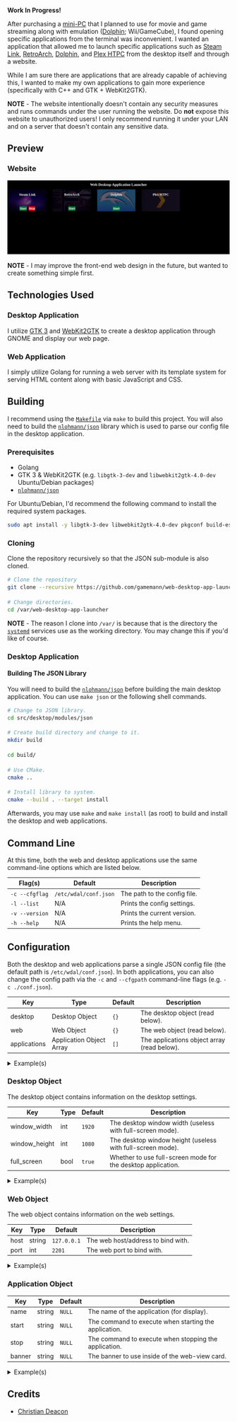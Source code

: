 **Work In Progress!**

After purchasing a [mini-PC](https://www.amazon.com/dp/B0D5CS3CDS) that I planned to use for movie and game streaming along with emulation ([Dolphin](https://dolphin-emu.org/); Wii/GameCube), I found opening specific applications from the terminal was inconvenient. I wanted an application that allowed me to launch specific applications such as [Steam Link](https://store.steampowered.com/app/353380/Steam_Link/), [RetroArch](https://www.retroarch.com/), [Dolphin](https://dolphin-emu.org/), and [Plex HTPC](https://support.plex.tv/articles/htpc-getting-started/) from the desktop itself and through a website.

While I am sure there are applications that are already capable of achieving this, I wanted to make my own applications to gain more experience (specifically with C++ and GTK + WebKit2GTK).

**NOTE** - The website intentionally doesn't contain any security measures and runs commands under the user running the website. Do **not** expose this website to unauthorized users! I only recommend running it under your LAN and on a server that doesn't contain any sensitive data.

## Preview
### Website
![Website Preview](./preview/web-preview01.png)

**NOTE** - I may improve the front-end web design in the future, but wanted to create something simple first.

## Technologies Used
### Desktop Application
I utilize [GTK 3](https://docs.gtk.org/gtk3/) and [WebKit2GTK](https://webkitgtk.org/) to create a desktop application through GNOME and display our web page.

### Web Application
I simply utilize Golang for running a web server with its template system for serving HTML content along with basic JavaScript and CSS.

## Building
I recommend using the [`Makefile`](./Makefile) via `make` to build this project. You will also need to build the [`nlohmann/json`](https://github.com/nlohmann/json) library which is used to parse our config file in the desktop application.

### Prerequisites
* Golang
* GTK 3 & WebKit2GTK (e.g. `libgtk-3-dev` and `libwebkit2gtk-4.0-dev` Ubuntu/Debian packages)
* [`nlohmann/json`](https://github.com/nlohmann/json)

For Ubuntu/Debian, I'd recommend the following command to install the required system packages.

```bash
sudo apt install -y libgtk-3-dev libwebkit2gtk-4.0-dev pkgconf build-essential make cmake golang-go
```

### Cloning
Clone the repository recursively so that the JSON sub-module is also cloned.

```bash
# Clone the repository
git clone --recursive https://github.com/gamemann/web-desktop-app-launcher.git /var/web-desktop-app-launcher

# Change directories.
cd /var/web-desktop-app-launcher
```

**NOTE** - The reason I clone into `/var/` is because that is the directory the [`systemd`](./systemd/) services use as the working directory. You may change this if you'd like of course.

### Desktop Application
#### Building The JSON Library
You will need to build the [`nlohmann/json`](https://github.com/nlohmann/json) before building the main desktop application. You can use `make json` or the following shell commands.

```bash
# Change to JSON library.
cd src/desktop/modules/json

# Create build directory and change to it.
mkdir build

cd build/

# Use CMake.
cmake ..

# Install library to system.
cmake --build . --target install
```

Afterwards, you may use `make` and `make install` (as root) to build and install the desktop and web applications.

## Command Line
At this time, both the web and desktop applications use the same command-line options which are listed below.

| Flag(s) | Default | Description |
| ----- | ------- | ----------- |
| `-c --cfgflag` | `/etc/wdal/conf.json` | The path to the config file. |
| `-l --list` | N/A | Prints the config settings. |
| `-v --version` | N/A | Prints the current version. |
| `-h --help` | N/A | Prints the help menu. |

## Configuration
Both the desktop and web applications parse a single JSON config file (the default path is `/etc/wdal/conf.json`). In both applications, you can also change the config path via the `-c` and `--cfgpath` command-line flags (e.g. `-c ./conf.json`).

| Key | Type | Default | Description |
| --- | ---- | ------- | ----------- |
| desktop | Desktop Object | `{}` | The desktop object (read below). |
| web | Web Object | `{}` | The web object (read below). |
| applications | Application Object Array | `[]` | The applications object array (read below). |

<details>
    <summary>Example(s)</summary>

```json
{
    "desktop": {
        ...
    },
    "web": {
        ...
    },
    "apps": [
        ...
    ]
}
```
</details>

### Desktop Object
The desktop object contains information on the desktop settings.

| Key | Type | Default | Description |
| --- | ---- | ------- | ----------- |
| window_width | int | `1920` | The desktop window width (useless with full-screen mode). |
| window_height | int | `1080` | The desktop window height (useless with full-screen mode). |
| full_screen | bool | `true` | Whether to use full-screen mode for the desktop application. |

<details>
    <summary>Example(s)</summary>

```json
{
    "window_width": 1200,
    "window_height": 720,
    "full_screen": false
}
```
</details>

### Web Object
The web object contains information on the web settings.

| Key | Type | Default | Description |
| --- | ---- | ------- | ----------- |
| host | string | `127.0.0.1` | The web host/address to bind with. |
| port | int | `2201` | The web port to bind with. |

<details>
    <summary>Example(s)</summary>

```json
{
    "host": "192.168.1.5",
    "port": 80,
}
```
</details>

### Application Object
| Key | Type | Default | Description |
| --- | ---- | ------- | ----------- |
| name | string | `NULL` | The name of the application (for display). |
| start | string | `NULL` | The command to execute when starting the application. |
| stop | string | `NULL` | The command to execute when stopping the application. |
| banner | string | `NULL` | The banner to use inside of the web-view card. |

<details>
    <summary>Example(s)</summary>

```json
[
    {
        "name": "Steam Link",
        "start": "flatpak run com.valvesoftware.SteamLink",
        "stop": "flatpak stop com.valvesoftware.SteamLink",
        "banner": "/images/steam.jpg"
    },
    {
        "name": "RetroArch",
        "start": "retroarch",
        "banner": "/images/retroarch.png"
    },
    {
        "name": "Dolphin",
        "start": "dolphin-emu",
        "banner": "/images/dolphin.jpg"
    },
    {
        "name": "Plex HTPC",
        "start": "",
        "stop": "",
        "banner": "/images/plex.png"
    }
]
```
</details>

## Credits
* [Christian Deacon](https://github.com/gamemann)